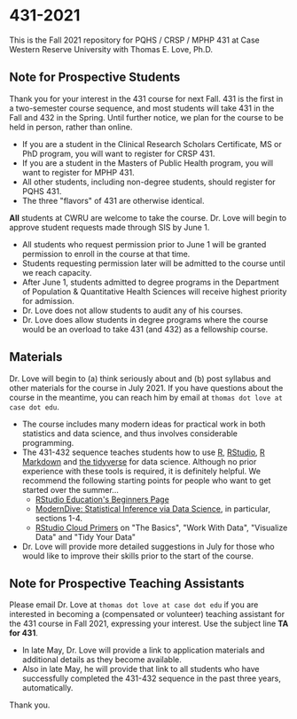 # 431-2021

This is the Fall 2021 repository for PQHS / CRSP / MPHP 431 at Case Western Reserve University with Thomas E. Love, Ph.D.

## Note for Prospective Students

Thank you for your interest in the 431 course for next Fall. 431 is the first in a two-semester course sequence, and most students will take 431 in the Fall and 432 in the Spring. Until further notice, we plan for the course to be held  in person, rather than online.  

- If you are a student in the Clinical Research Scholars Certificate, MS or PhD program, you will want to register for CRSP 431.
- If you are a student in the Masters of Public Health program, you will want to register for MPHP 431.
- All other students, including non-degree students, should register for PQHS 431.
- The three "flavors" of 431 are otherwise identical.

**All** students at CWRU are welcome to take the course. Dr. Love will begin to approve student requests made through SIS by June 1. 

- All students who request permission prior to June 1 will be granted permission to enroll in the course at that time. 
- Students requesting permission later will be admitted to the course until we reach capacity. 
- After June 1, students admitted to degree programs in the Department of Population & Quantitative Health Sciences will receive highest priority for admission.
- Dr. Love does not allow students to audit any of his courses.
- Dr. Love does allow students in degree programs where the course would be an overload to take 431 (and 432) as a fellowship course.

## Materials

Dr. Love will begin to (a) think seriously about and (b) post syllabus and other materials for the course in July 2021. If you have questions about the course in the meantime, you can reach him by email at `thomas dot love at case dot edu`.

- The course includes many modern ideas for practical work in both statistics and data science, and thus involves considerable programming. 
- The 431-432 sequence teaches students how to use [R](https://cran.case.edu/), [RStudio](https://www.rstudio.com/products/rstudio/), [R Markdown](https://rmarkdown.rstudio.com/) and [the tidyverse](https://www.tidyverse.org/) for data science. Although no prior experience with these tools is required, it is definitely helpful. We recommend the following starting points for people who want to get started over the summer...
    - [RStudio Education's Beginners Page](https://education.rstudio.com/learn/beginner/)
    - [ModernDive: Statistical Inference via Data Science](https://moderndive.com/index.html), in particular, sections 1-4.
    - [RStudio Cloud Primers](https://rstudio.cloud/learn/primers) on "The Basics", "Work With Data", "Visualize Data" and "Tidy Your Data"
- Dr. Love will provide more detailed suggestions in July for those who would like to improve their skills prior to the start of the course. 

## Note for Prospective Teaching Assistants

Please email Dr. Love at `thomas dot love at case dot edu` if you are interested in becoming a (compensated or volunteer) teaching assistant for the 431 course in Fall 2021, expressing your interest. Use the subject line **TA for 431**. 

- In late May, Dr. Love will provide a link to application materials and additional details as they become available.
- Also in late May, he will provide that link to all students who have successfully completed the 431-432 sequence in the past three years, automatically.

Thank you.
